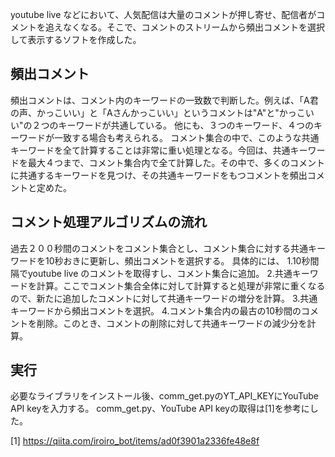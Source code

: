 youtube live などにおいて、人気配信は大量のコメントが押し寄せ、配信者がコメントを追えなくなる。そこで、コメントのストリームから頻出コメントを選択して表示するソフトを作成した。


## 頻出コメント
頻出コメントは、コメント内のキーワードの一致数で判断した。例えば、「A君の声、かっこいい」と「Aさんかっこいい」というコメントは"A"と"かっこいい"の２つのキーワードが共通している。
他にも、３つのキーワード、４つのキーワードが一致する場合も考えられる。
コメント集合の中で、このような共通キーワードを全て計算することは非常に重い処理となる。今回は、共通キーワードを最大４つまで、コメント集合内で全て計算した。その中で、多くのコメントに共通するキーワードを見つけ、その共通キーワードをもつコメントを頻出コメントと定めた。


## コメント処理アルゴリズムの流れ
過去２００秒間のコメントをコメント集合とし、コメント集合に対する共通キーワードを10秒おきに更新し、頻出コメントを選択する。
具体的には、
1.10秒間隔でyoutube live のコメントを取得すし、コメント集合に追加。
2.共通キーワードを計算。ここでコメント集合全体に対して計算すると処理が非常に重くなるので、新たに追加したコメントに対して共通キーワードの増分を計算。
3.共通キーワードから頻出コメントを選択。
4.コメント集合内の最古の10秒間のコメントを削除。このとき、コメントの削除に対して共通キーワードの減少分を計算。


## 実行
必要なライブラリをインストール後、comm_get.pyのYT_API_KEYにYouTube API keyを入力する。
comm_get.py、YouTube API keyの取得は[1]を参考にした。

[1] https://qiita.com/iroiro_bot/items/ad0f3901a2336fe48e8f
